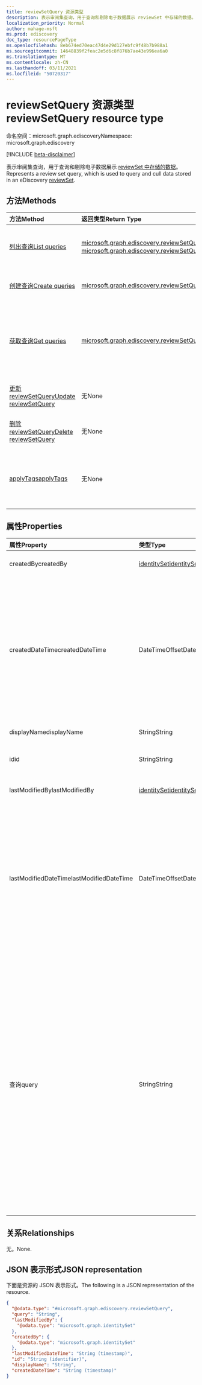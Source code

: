 ```yaml
---
title: reviewSetQuery 资源类型
description: 表示审阅集查询，用于查询和剔除电子数据展示 reviewSet 中存储的数据。
localization_priority: Normal
author: mahage-msft
ms.prod: ediscovery
doc_type: resourcePageType
ms.openlocfilehash: 8eb674ed70eac47d4e29d127ebfc9f48b7b988a1
ms.sourcegitcommit: 14648839f2feac2e5d6c8f876b7ae43e996ea6a0
ms.translationtype: MT
ms.contentlocale: zh-CN
ms.lasthandoff: 03/11/2021
ms.locfileid: "50720317"
---
```

# <a name="reviewsetquery-resource-type"></a><span data-ttu-id="219d1-103">reviewSetQuery 资源类型</span><span class="sxs-lookup"><span data-stu-id="219d1-103">reviewSetQuery resource type</span></span>

<span data-ttu-id="219d1-104">命名空间：microsoft.graph.ediscovery</span><span class="sxs-lookup"><span data-stu-id="219d1-104">Namespace: microsoft.graph.ediscovery</span></span>

[!INCLUDE [beta-disclaimer](../../includes/beta-disclaimer.md)]

<span data-ttu-id="219d1-105">表示审阅集查询，用于查询和剔除电子数据展示 [reviewSet 中存储的数据](ediscovery-reviewset.md)。</span><span class="sxs-lookup"><span data-stu-id="219d1-105">Represents a review set query, which is used to query and cull data stored in an eDiscovery [reviewSet](ediscovery-reviewset.md).</span></span>

## <a name="methods"></a><span data-ttu-id="219d1-106">方法</span><span class="sxs-lookup"><span data-stu-id="219d1-106">Methods</span></span>

| <span data-ttu-id="219d1-107">方法</span><span class="sxs-lookup"><span data-stu-id="219d1-107">Method</span></span>       | <span data-ttu-id="219d1-108">返回类型</span><span class="sxs-lookup"><span data-stu-id="219d1-108">Return Type</span></span> | <span data-ttu-id="219d1-109">说明</span><span class="sxs-lookup"><span data-stu-id="219d1-109">Description</span></span> |
|:-------------|:------------|:------------|
| [<span data-ttu-id="219d1-110">列出查询</span><span class="sxs-lookup"><span data-stu-id="219d1-110">List queries</span></span>](../api/ediscovery-reviewsetquery-list.md) | <span data-ttu-id="219d1-111">[microsoft.graph.ediscovery.reviewSetQuery](ediscovery-reviewsetquery.md) 集合</span><span class="sxs-lookup"><span data-stu-id="219d1-111">[microsoft.graph.ediscovery.reviewSetQuery](ediscovery-reviewsetquery.md) collection</span></span> | <span data-ttu-id="219d1-112">在审阅集内列出审阅集查询。</span><span class="sxs-lookup"><span data-stu-id="219d1-112">List the review set queries in a review set.</span></span> |
| [<span data-ttu-id="219d1-113">创建查询</span><span class="sxs-lookup"><span data-stu-id="219d1-113">Create queries</span></span>](../api/ediscovery-reviewsetquery-post.md) | [<span data-ttu-id="219d1-114">microsoft.graph.ediscovery.reviewSetQuery</span><span class="sxs-lookup"><span data-stu-id="219d1-114">microsoft.graph.ediscovery.reviewSetQuery</span></span>](ediscovery-reviewsetquery.md) | <span data-ttu-id="219d1-115">创建新的审阅集查询。</span><span class="sxs-lookup"><span data-stu-id="219d1-115">Create a new review set query.</span></span> |
| [<span data-ttu-id="219d1-116">获取查询</span><span class="sxs-lookup"><span data-stu-id="219d1-116">Get queries</span></span>](../api/ediscovery-reviewsetquery-get.md) | [<span data-ttu-id="219d1-117">microsoft.graph.ediscovery.reviewSetQuery</span><span class="sxs-lookup"><span data-stu-id="219d1-117">microsoft.graph.ediscovery.reviewSetQuery</span></span>](ediscovery-reviewsetquery.md) | <span data-ttu-id="219d1-118">读取 **reviewSetQuery** 对象的属性和关系。</span><span class="sxs-lookup"><span data-stu-id="219d1-118">Read the properties and relationships of a **reviewSetQuery** object.</span></span> |
| [<span data-ttu-id="219d1-119">更新 reviewSetQuery</span><span class="sxs-lookup"><span data-stu-id="219d1-119">Update reviewSetQuery</span></span>](../api/ediscovery-reviewsetquery-update.md) | <span data-ttu-id="219d1-120">无</span><span class="sxs-lookup"><span data-stu-id="219d1-120">None</span></span> | <span data-ttu-id="219d1-121">更新审阅集查询。</span><span class="sxs-lookup"><span data-stu-id="219d1-121">Update a review set query.</span></span> |
| [<span data-ttu-id="219d1-122">删除 reviewSetQuery</span><span class="sxs-lookup"><span data-stu-id="219d1-122">Delete reviewSetQuery</span></span>](../api/ediscovery-reviewsetquery-delete.md) | <span data-ttu-id="219d1-123">无</span><span class="sxs-lookup"><span data-stu-id="219d1-123">None</span></span> | <span data-ttu-id="219d1-124">删除审阅集查询。</span><span class="sxs-lookup"><span data-stu-id="219d1-124">Delete review set query.</span></span> |
| [<span data-ttu-id="219d1-125">applyTags</span><span class="sxs-lookup"><span data-stu-id="219d1-125">applyTags</span></span>](../api/ediscovery-reviewsetquery-applytags.md)|<span data-ttu-id="219d1-126">无</span><span class="sxs-lookup"><span data-stu-id="219d1-126">None</span></span>|<span data-ttu-id="219d1-127">将标记应用于与指定查询匹配的文档。</span><span class="sxs-lookup"><span data-stu-id="219d1-127">Apply tags to documents that match the specified query.</span></span>|

## <a name="properties"></a><span data-ttu-id="219d1-128">属性</span><span class="sxs-lookup"><span data-stu-id="219d1-128">Properties</span></span>

| <span data-ttu-id="219d1-129">属性</span><span class="sxs-lookup"><span data-stu-id="219d1-129">Property</span></span>     | <span data-ttu-id="219d1-130">类型</span><span class="sxs-lookup"><span data-stu-id="219d1-130">Type</span></span>        | <span data-ttu-id="219d1-131">说明</span><span class="sxs-lookup"><span data-stu-id="219d1-131">Description</span></span> |
|:-------------|:------------|:------------|
| <span data-ttu-id="219d1-132">createdBy</span><span class="sxs-lookup"><span data-stu-id="219d1-132">createdBy</span></span> | [<span data-ttu-id="219d1-133">identitySet</span><span class="sxs-lookup"><span data-stu-id="219d1-133">identitySet</span></span>](/graph/api/resources/identityset) | <span data-ttu-id="219d1-134">创建查询的用户。</span><span class="sxs-lookup"><span data-stu-id="219d1-134">The user who created the query.</span></span> |
| <span data-ttu-id="219d1-135">createdDateTime</span><span class="sxs-lookup"><span data-stu-id="219d1-135">createdDateTime</span></span> |<span data-ttu-id="219d1-136">DateTimeOffset</span><span class="sxs-lookup"><span data-stu-id="219d1-136">DateTimeOffset</span></span>| <span data-ttu-id="219d1-137">创建查询的时间和日期。</span><span class="sxs-lookup"><span data-stu-id="219d1-137">The time and date when the query was created.</span></span> <span data-ttu-id="219d1-138">时间戳类型表示采用 ISO 8601 格式的日期和时间信息，始终采用 UTC 时区。</span><span class="sxs-lookup"><span data-stu-id="219d1-138">The Timestamp type represents date and time information using ISO 8601 format and is always in UTC time.</span></span> <span data-ttu-id="219d1-139">例如，2014 年 1 月 1 日午夜 UTC 为 `2014-01-01T00:00:00Z`</span><span class="sxs-lookup"><span data-stu-id="219d1-139">For example, midnight UTC on Jan 1, 2014 is `2014-01-01T00:00:00Z`</span></span>|
| <span data-ttu-id="219d1-140">displayName</span><span class="sxs-lookup"><span data-stu-id="219d1-140">displayName</span></span> | <span data-ttu-id="219d1-141">String</span><span class="sxs-lookup"><span data-stu-id="219d1-141">String</span></span> | <span data-ttu-id="219d1-142">查询的名称。</span><span class="sxs-lookup"><span data-stu-id="219d1-142">The name of the query.</span></span>|
| <span data-ttu-id="219d1-143">id</span><span class="sxs-lookup"><span data-stu-id="219d1-143">id</span></span> |<span data-ttu-id="219d1-144">String</span><span class="sxs-lookup"><span data-stu-id="219d1-144">String</span></span>| <span data-ttu-id="219d1-145">查询的唯一标识符。</span><span class="sxs-lookup"><span data-stu-id="219d1-145">The unique identifier of the query.</span></span> <span data-ttu-id="219d1-146">只读。</span><span class="sxs-lookup"><span data-stu-id="219d1-146">Read-only.</span></span>|
| <span data-ttu-id="219d1-147">lastModifiedBy</span><span class="sxs-lookup"><span data-stu-id="219d1-147">lastModifiedBy</span></span> | [<span data-ttu-id="219d1-148">identitySet</span><span class="sxs-lookup"><span data-stu-id="219d1-148">identitySet</span></span>](/graph/api/resources/identityset) | <span data-ttu-id="219d1-149">上次修改查询的用户。</span><span class="sxs-lookup"><span data-stu-id="219d1-149">The user who last modified the query.</span></span> |
| <span data-ttu-id="219d1-150">lastModifiedDateTime</span><span class="sxs-lookup"><span data-stu-id="219d1-150">lastModifiedDateTime</span></span> |<span data-ttu-id="219d1-151">DateTimeOffset</span><span class="sxs-lookup"><span data-stu-id="219d1-151">DateTimeOffset</span></span> | <span data-ttu-id="219d1-152">上次修改查询的日期和时间。</span><span class="sxs-lookup"><span data-stu-id="219d1-152">The date and time the query was last modified.</span></span> <span data-ttu-id="219d1-153">时间戳类型表示采用 ISO 8601 格式的日期和时间信息，始终采用 UTC 时区。</span><span class="sxs-lookup"><span data-stu-id="219d1-153">The Timestamp type represents date and time information using ISO 8601 format and is always in UTC time.</span></span> <span data-ttu-id="219d1-154">例如，2014 年 1 月 1 日午夜 UTC 为 `2014-01-01T00:00:00Z`</span><span class="sxs-lookup"><span data-stu-id="219d1-154">For example, midnight UTC on Jan 1, 2014 is `2014-01-01T00:00:00Z`</span></span>|
| <span data-ttu-id="219d1-155">查询</span><span class="sxs-lookup"><span data-stu-id="219d1-155">query</span></span> | <span data-ttu-id="219d1-156">String</span><span class="sxs-lookup"><span data-stu-id="219d1-156">String</span></span> | <span data-ttu-id="219d1-157">KQL 中的查询字符串 (关键字查询语言) 查询。</span><span class="sxs-lookup"><span data-stu-id="219d1-157">The query string in KQL (Keyword Query Language) query.</span></span> <span data-ttu-id="219d1-158">有关详细信息，请参阅 [高级电子数据展示中的文档元数据字段](/microsoft-365/compliance/document-metadata-fields-in-advanced-ediscovery)。</span><span class="sxs-lookup"><span data-stu-id="219d1-158">For details, see [Document metadata fields in Advanced eDiscovery](/microsoft-365/compliance/document-metadata-fields-in-advanced-ediscovery).</span></span>  <span data-ttu-id="219d1-159">此字段直接映射到关键字条件。</span><span class="sxs-lookup"><span data-stu-id="219d1-159">This field maps directly to the keywords condition.</span></span>  <span data-ttu-id="219d1-160">您可以使用与值配对的可搜索字段 *名称中列出的字段来* 优化搜索;例如 *，subject："Quarterly Financials" and Date>=06/01/2016 AND Date<=07/01/2016*.</span><span class="sxs-lookup"><span data-stu-id="219d1-160">You can refine searches by using fields listed in the *searchable field name* paired with values; for example, *subject:"Quarterly Financials" AND Date>=06/01/2016 AND Date<=07/01/2016*.</span></span> |

## <a name="relationships"></a><span data-ttu-id="219d1-161">关系</span><span class="sxs-lookup"><span data-stu-id="219d1-161">Relationships</span></span>

<span data-ttu-id="219d1-162">无。</span><span class="sxs-lookup"><span data-stu-id="219d1-162">None.</span></span>

## <a name="json-representation"></a><span data-ttu-id="219d1-163">JSON 表示形式</span><span class="sxs-lookup"><span data-stu-id="219d1-163">JSON representation</span></span>

<span data-ttu-id="219d1-164">下面是资源的 JSON 表示形式。</span><span class="sxs-lookup"><span data-stu-id="219d1-164">The following is a JSON representation of the resource.</span></span>

<!-- {
  "blockType": "resource",
  "optionalProperties": [

  ],
  "@odata.type": "microsoft.graph.ediscovery.reviewSetQuery",
  "keyProperty": "id"
}-->

```json
{
  "@odata.type": "#microsoft.graph.ediscovery.reviewSetQuery",
  "query": "String",
  "lastModifiedBy": {
    "@odata.type": "microsoft.graph.identitySet"
  },
  "createdBy": {
    "@odata.type": "microsoft.graph.identitySet"
  },
  "lastModifiedDateTime": "String (timestamp)",
  "id": "String (identifier)",
  "displayName": "String",
  "createdDateTime": "String (timestamp)"
}
```

<!-- uuid: 16cd6b66-4b1a-43a1-adaf-3a886856ed98
2019-02-04 14:57:30 UTC -->
<!-- {
  "type": "#page.annotation",
  "description": "reviewSetQuery resource",
  "keywords": "",
  "section": "documentation",
  "tocPath": ""
}-->
